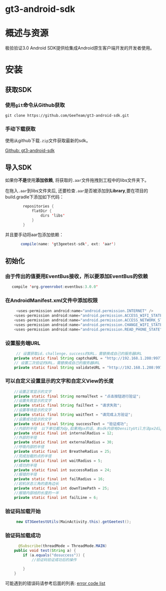 # gt3-android-sdk
# 概述与资源

极验验证3.0 Android SDK提供给集成Android原生客户端开发的开发者使用。

# 安装

## 获取SDK

### 使用`git`命令从Github获取

```
git clone https://github.com/GeeTeam/gt3-android-sdk.git
```

### 手动下载获取
使用从github下载`.zip`文件获取最新的sdk。

[Github: gt3-android-sdk](https://github.com/GeeTeam/gt3-android-sdk)

## 导入SDK
如果你**不是**使用**添加依赖**, 将获取的`.aar`文件拖拽到工程中的libs文件夹下。

在拖入`.aar`到libs文件夹后, 还要检查`.aar`是否被添加到**Library**,要在项目的build.gradle下添加如下代码：
```java
        repositories {
            flatDir {
                dirs 'libs'
            }
        }

```
并且要手动将aar包添加依赖：
```java
       compile(name: 'gt3geetest-sdk', ext: 'aar')

``` 
## 初始化
### 由于传出的值要用EventBus接收，所以要添加EventBus的依赖
```java
   compile 'org.greenrobot:eventbus:3.0.0'

```
### 在AndroidManifest.xml文件中添加权限
```java
     <uses-permission android:name="android.permission.INTERNET" />
    <uses-permission android:name="android.permission.ACCESS_WIFI_STATE" />
    <uses-permission android:name="android.permission.ACCESS_NETWORK_STATE" />
    <uses-permission android:name="android.permission.CHANGE_WIFI_STATE" />
    <uses-permission android:name="android.permission.READ_PHONE_STATE" />

```
### 设置服务端URL
```java
     // 设置获取id，challenge，success的URL，需替换成自己的服务器URL
    private static final String captchaURL = "http://192.168.1.208:9977/gt/register1";
    // 设置二次验证的URL，需替换成自己的服务器URL
    private static final String validateURL = "http://192.168.1.208:9977/gt/form-validate1";

```
### 可以自定义设置显示的文字和自定义View的长度
```java
    //设置正常显示的文字
    private static final String normalText = "点击按钮进行验证";
    //设置失败显示的文字
    private static final String failText = "请求失败";
    //设置等待显示的文字
    private static final String waitText = "请完成上方验证";
    //设置成功显示的文字
    private static final String successText = "验证成功";
    //内部的半径  以下单位都为dp,如果用px的话，本sdk内部有DensityUtil方法px2dip()可以将px转换成dp
    private static final int internalRadius = 12;
    //外部的半径
    private static final int externalRadius = 30;
    //呼吸内部的半径
    private static final int BreatheRadius = 25;
    //完成加载的点的半径
    private static final int waitRadius = 5;
    //成功的半径
    private static final int successRadius = 24;
    //报错的半径
    private static final int failRadius = 16;
    //宕机状态三角的直角边长
    private static final int downTimePath = 25;
    //报错内部线的长度的一半
    private static final int failLine = 6;

```
### 验证码加载开始
```java
     new GT3GeetestUtils(MainActivity.this).getGeetest();

```

### 验证码加载成功
```java
      @Subscribe(threadMode = ThreadMode.MAIN)
    public void test(String a) {
        if (a.equals("dosuccess")) {
            //验证码验证成功后的操作

        }
    }

```

可能遇到的错误码请参考后面的列表: [error code list]()
